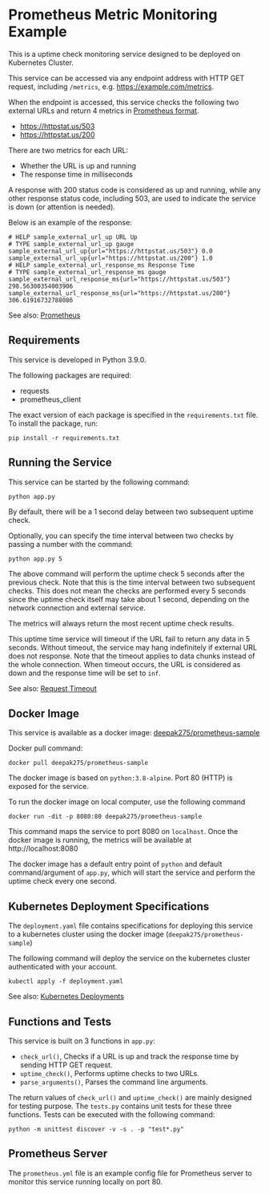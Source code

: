 # Prometheus Metric Monitoring Example
This is a uptime check monitoring service designed to be deployed on Kubernetes Cluster.

This service can be accessed via any endpoint address with HTTP GET request, including `/metrics`, e.g. https://example.com/metrics.

When the endpoint is accessed, this service checks the following two external URLs and return 4 metrics in [Prometheus format](https://prometheus.io/docs/instrumenting/exposition_formats/#text-format-example).
* https://httpstat.us/503
* https://httpstat.us/200

There are two metrics for each URL:
* Whether the URL is up and running
* The response time in milliseconds

A response with 200 status code is considered as up and running, while any other response status code, including 503, are used to indicate the service is down (or attention is needed).

Below is an example of the response:
```
# HELP sample_external_url_up URL Up
# TYPE sample_external_url_up gauge
sample_external_url_up{url="https://httpstat.us/503"} 0.0
sample_external_url_up{url="https://httpstat.us/200"} 1.0
# HELP sample_external_url_response_ms Response Time
# TYPE sample_external_url_response_ms gauge
sample_external_url_response_ms{url="https://httpstat.us/503"} 298.56300354003906
sample_external_url_response_ms{url="https://httpstat.us/200"} 306.61916732788086
```

See also: [Prometheus](https://prometheus.io/)

## Requirements
This service is developed in Python 3.9.0. 

The following packages are required:
* requests
* prometheus_client

The exact version of each package is specified in the `requirements.txt` file. To install the package, run:
```
pip install -r requirements.txt
```

## Running the Service
This service can be started by the following command:
```
python app.py
```
By default, there will be a 1 second delay between two subsequent uptime check.

Optionally, you can specify the time interval between two checks by passing a number with the command:
```
python app.py 5
```
The above command will perform the uptime check 5 seconds after the previous check. Note that this is the time interval between two subsequent checks. This does not mean the checks are performed every 5 seconds since the uptime check itself may take about 1 second, depending on the network connection and external service.

The metrics will always return the most recent uptime check results. 

This uptime time service will timeout if the URL fail to return any data in 5 seconds. Without timeout, the service may hang indefinitely if external URL does not response. Note that the timeout applies to data chunks instead of the whole connection. When timeout occurs, the URL is considered as down and the response time will be set to `inf`.

See also: [Request Timeout](https://requests.readthedocs.io/en/master/user/quickstart/#timeouts)

## Docker Image
This service is available as a docker image: [deepak275/prometheus-sample](https://hub.docker.com/deepak275/prometheus-sample)

Docker pull command:
```
docker pull deepak275/prometheus-sample
```
The docker image is based on `python:3.8-alpine`. Port 80 (HTTP) is exposed for the service.

To run the docker image on local computer, use the following command
```
docker run -dit -p 8080:80 deepak275/prometheus-sample
```
This command maps the service to port 8080 on `localhost`. Once the docker image is running, the metrics will be available at http://localhost:8080

The docker image has a default entry point of `python` and default command/argument of `app.py`, which will start the service and perform the uptime check every one second.



## Kubernetes Deployment Specifications
The `deployment.yaml` file contains specifications for deploying this service to a kubernetes cluster using the docker image (`deepak275/prometheus-sample`)

The following command will deploy the service on the kubernetes cluster authenticated with your account.
```
kubectl apply -f deployment.yaml
```
See also: [Kubernetes Deployments](https://kubernetes.io/docs/concepts/workloads/controllers/deployment/)

## Functions and Tests
This service is built on 3 functions in `app.py`:
* `check_url()`, Checks if a URL is up and track the response time by sending HTTP GET request.
* `uptime_check()`, Performs uptime checks to two URLs.
* `parse_arguments()`, Parses the command line arguments.

The return values of `check_url()` and `uptime_check()` are mainly designed for testing purpose.
The `tests.py` contains unit tests for these three functions. Tests can be executed with the following command:
```
python -m unittest discover -v -s . -p "test*.py"
```

## Prometheus Server
The `prometheus.yml` file is an example config file for Prometheus server to monitor this service running locally on port 80.

